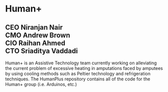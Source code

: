 <h1> Human+ </h1>
<h2> CEO Niranjan Nair <br> CMO Andrew Brown <br> CIO Raihan Ahmed <br> CTO Sriaditya Vaddadi </h2>
<p> Human+ is an Assistive Technology team currently working on alleviating the current problem of excessive heating in amputations faced by amputees by using cooling methods such as Peltier technology and refrigeration techniques. The HumanPlus repository contains all of the code for the Human+ group (i.e. Arduinos, etc.) </p>

